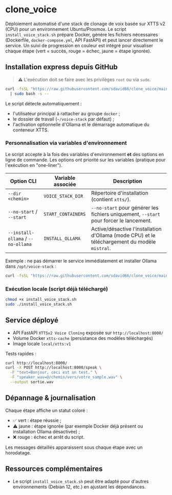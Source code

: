 # clone_voice

Déploiement automatisé d'une stack de clonage de voix basée sur XTTS v2 (CPU) pour un environnement Ubuntu/Proxmox.
Le script `install_voice_stack.sh` prépare Docker, génère les fichiers nécessaires (Dockerfile, `docker-compose.yml`, API FastAPI) et peut lancer directement le service.
Un suivi de progression en couleur est intégré pour visualiser chaque étape (vert = succès, rouge = échec, jaune = étape ignorée).

## Installation express depuis GitHub

> ⚠️ L'exécution doit se faire avec les privilèges `root` ou via `sudo`.

```bash
curl -fsSL "https://raw.githubusercontent.com/sdavid66/clone_voice/main/install_voice_stack.sh?nocache=$(date +%s)" \
  | sudo bash -s --
```

Le script détecte automatiquement :
- l'utilisateur principal à rattacher au groupe `docker` ;
- le dossier de travail (`~/voice-stack` par défaut) ;
- l'activation optionnelle d'Ollama et le démarrage automatique du conteneur XTTS.

### Personnalisation via variables d'environnement

Le script accepte à la fois des variables d'environnement **et** des options en ligne de commande.
Les options ont priorité sur les variables (pratique pour l'exécution en "one-liner").

| Option CLI | Variable associée | Description |
| --- | --- | --- |
| `--dir <chemin>` | `VOICE_STACK_DIR` | Répertoire d'installation (contient `xtts/`). |
| `--no-start` / `--start` | `START_CONTAINERS` | `--no-start` pour générer les fichiers uniquement, `--start` pour forcer le lancement. |
| `--install-ollama` / `--no-ollama` | `INSTALL_OLLAMA` | Active/désactive l'installation d'Ollama (mode CPU) et le téléchargement du modèle `mistral`. |

Exemple : ne pas démarrer le service immédiatement et installer Ollama dans `/opt/voice-stack` :

```bash
curl -fsSL "https://raw.githubusercontent.com/sdavid66/clone_voice/main/create_voice_clone_lxc.sh?nocache=$(date +%s)" | bash -s --

```

### Exécution locale (script déjà téléchargé)

```bash
chmod +x install_voice_stack.sh
sudo ./install_voice_stack.sh
```

## Service déployé

- API FastAPI `XTTSv2 Voice Cloning` exposée sur `http://localhost:8000/`
- Volume Docker `xtts-cache` (persistance des modèles téléchargés)
- Image locale `local/xtts:v1`

Tests rapides :

```bash
curl http://localhost:8000/
curl -X POST http://localhost:8000/speak \
  -F "text=Bonjour, ceci est un test." \
  -F "speaker_wav=@/chemin/vers/votre_sample.wav" \
  --output sortie.wav
```

## Dépannage & journalisation

Chaque étape affiche un statut coloré :
- ✅ vert : étape réussie ;
- ⚠️ jaune : étape ignorée (par exemple Docker déjà présent ou installation Ollama désactivée) ;
- ❌ rouge : échec et arrêt du script.

Les messages détaillés apparaissent sous chaque étape avec un horodatage.

## Ressources complémentaires

- Le script `install_voice_stack.sh` peut être adapté pour d'autres environnements (Debian 12, etc.) en ajustant les dépendances.
